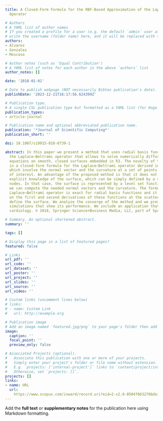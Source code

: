 ```yaml
---
title: A Closed-Form Formula for the RBF-Based Approximation of the Laplace–Beltrami
  Operator

# Authors
# A YAML list of author names
# If you created a profile for a user (e.g. the default `admin` user at `content/authors/admin/`), 
# write the username (folder name) here, and it will be replaced with their full name and linked to their profile.
authors:
- Alvarez
- Gonzalez
- Moscoso

# Author notes (such as 'Equal Contribution')
# A YAML list of notes for each author in the above `authors` list
author_notes: []

date: '2018-01-01'

# Date to publish webpage (NOT necessarily Bibtex publication's date).
publishDate: '2023-12-21T16:17:56.624399Z'

# Publication type.
# A single CSL publication type but formatted as a YAML list (for Hugo requirements).
publication_types:
- article-journal

# Publication name and optional abbreviated publication name.
publication: '*Journal of Scientific Computing*'
publication_short: ''

doi: 10.1007/s10915-018-0739-1

abstract: In this paper we present a method that uses radial basis functions to approximate
  the Laplace–Beltrami operator that allows to solve numerically diffusion (and reaction–diffusion)
  equations on smooth, closed surfaces embedded in R3. The novelty of the method is
  in a closed-form formula for the Laplace–Beltrami operator derived in the paper,
  which involve the normal vector and the curvature at a set of points on the surface
  of interest. An advantage of the proposed method is that it does not rely on the
  explicit knowledge of the surface, which can be simply defined by a set of scattered
  nodes. In that case, the surface is represented by a level set function from which
  we can compute the needed normal vectors and the curvature. The formula for the
  Laplace–Beltrami operator is exact for radial basis functions and it also depends
  on the first and second derivatives of these functions at the scattered nodes that
  define the surface. We analyze the converge of the method and we present numerical
  simulations that show its performance. We include an application that arises in
  cardiology. © 2018, Springer Science+Business Media, LLC, part of Springer Nature.

# Summary. An optional shortened abstract.
summary: ''

tags: []

# Display this page in a list of Featured pages?
featured: false

# Links
url_pdf: ''
url_code: ''
url_dataset: ''
url_poster: ''
url_project: ''
url_slides: ''
url_source: ''
url_video: ''

# Custom links (uncomment lines below)
# links:
# - name: Custom Link
#   url: http://example.org

# Publication image
# Add an image named `featured.jpg/png` to your page's folder then add a caption below.
image:
  caption: ''
  focal_point: ''
  preview_only: false

# Associated Projects (optional).
#   Associate this publication with one or more of your projects.
#   Simply enter your project's folder or file name without extension.
#   E.g. `projects: ['internal-project']` links to `content/project/internal-project/index.md`.
#   Otherwise, set `projects: []`.
projects: []
links:
- name: URL
  url: 
    https://www.scopus.com/inward/record.uri?eid=2-s2.0-85047663270&doi=10.1007%2fs10915-018-0739-1&partnerID=40&md5=a8ce676e739ef1ac1359b3a491d2fcde
---
```


Add the **full text** or **supplementary notes** for the publication here using Markdown formatting.

